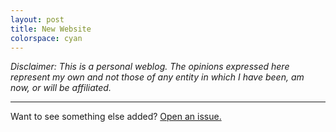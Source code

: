 ```yaml
---
layout: post
title: New Website
colorspace: cyan
---
```


<!-- more -->

_Disclaimer: This is a personal weblog. The opinions expressed here represent my own and not those of any entity in which I have been, am now, or will be affiliated._

---

Want to see something else added? <a href="https://github.com/Minimal-Mistakes/Website/issues/new">Open an issue.</a>
